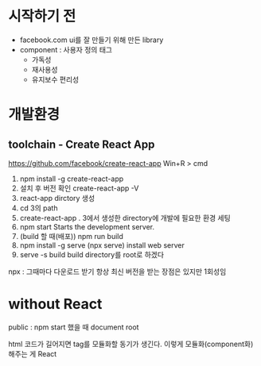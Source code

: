 # 시작하기 전
* facebook.com ui를 잘 만들기 위해 만든 library
* component : 사용자 정의 태그
    * 가독성
    * 재사용성
    * 유지보수 편리성
# 개발환경
## toolchain - Create React App
https://github.com/facebook/create-react-app
Win+R > cmd
1. npm install -g create-react-app
2. 설치 후 버전 확인
create-react-app -V
3. react-app dirctory 생성
4. cd 3의 path
5. create-react-app .
3에서 생성한 directory에 개발에 필요한 환경 세팅
6. npm start
Starts the development server.
7. (build 할 때(배포)) npm run build
8. npm install -g serve (npx serve)
install web server
9. serve -s build
build directory를 root로 하겠다

npx : 그때마다 다운로드 받기
항상 최신 버전을 받는 장점은 있지만 1회성임

# without React
public : npm start 했을 때 document root

html 코드가 길어지면 tag를 모듈화할 동기가 생긴다.
이렇게 모듈화(component화) 해주는 게 React
